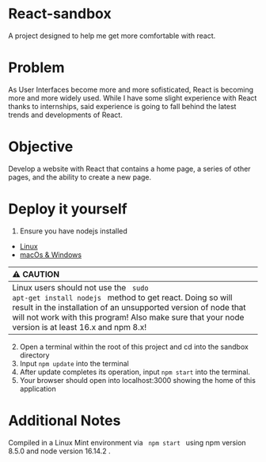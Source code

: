 # React-sandbox
A project designed to help me get more comfortable with react. 

# Problem
As User Interfaces become more and more sofisticated, React is becoming more and more widely used. While I have some slight experience with React thanks to internships, said experience is going to fall behind the latest trends and developments of React. 

# Objective
Develop a website with React that contains a home page, a series of other pages, and the ability to create a new page. 

# Deploy it yourself

1. Ensure you have nodejs installed
  - [Linux](https://techviewleo.com/how-to-install-nodejs-in-linux-mint/)
  - [macOs & Windows](https://nodejs.org/en/download/)

| :warning: CAUTION |
|:-------------------------|
| Linux users should not use the <code> sudo apt-get install nodejs </code> method to get react. Doing so will result in the installation of an unsupported version of node that will not work with this program! Also make sure that your node version is at least 16.x and npm 8.x!| 

2. Open a terminal within the root of this project and cd into the sandbox directory
3. Input <code>npm update</code> into the terminal
4. After update completes its operation, input <code>npm start</code> into the terminal. 
5. Your browser should open into localhost:3000 showing the home of this application

# Additional Notes
Compiled in a Linux Mint environment via <code> npm start </code> using npm version 8.5.0 and node version 16.14.2 .
